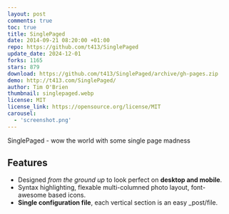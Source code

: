 ```yaml
---
layout: post
comments: true
toc: true
title: SinglePaged
date: 2014-09-21 08:20:00 +01:00
repo: https://github.com/t413/SinglePaged
update_date: 2024-12-01
forks: 1165
stars: 879
download: https://github.com/t413/SinglePaged/archive/gh-pages.zip
demo: http://t413.com/SinglePaged/
author: Tim O'Brien
thumbnail: singlepaged.webp
license: MIT
license_link: https://opensource.org/license/MIT
carousel:
  - 'screenshot.png'
---
```


SinglePaged - wow the world with some single page madness

## Features

* Designed *from the ground up* to look perfect on **desktop and mobile**.
* Syntax highlighting, flexable multi-columned photo layout, font-awesome based icons.
* **Single configuration file**, each vertical section is an easy _post/file.
